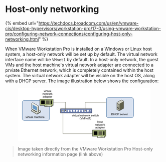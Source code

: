 # Host-only networking

{% embed url="https://techdocs.broadcom.com/us/en/vmware-cis/desktop-hypervisors/workstation-pro/17-0/using-vmware-workstation-pro/configuring-network-connections/configuring-host-only-networking.html" %}

When VMware Workstation Pro is installed on a Windows or Linux host system, a host-only network will be set up by default. The virtual network interface name will be `VMnet1` by default. In a host-only network, the guest VMs and the host machine's virtual network adapter are connected to a prviate Ethernet network, which is completely contained within the host system. The virtual network adapter will be visible on the host OS, along with a DHCP server. The image illustration below shows the configuration:

<figure><img src="../../../.gitbook/assets/image (1).png" alt=""><figcaption></figcaption></figure>

> Image taken directly from the VMware Workstation Pro Host-only networking information page (link above)
